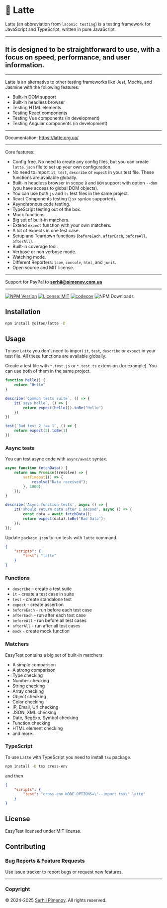 # 🥛 Latte

Latte (an abbreviation from `laconic testing`) is a testing framework for JavaScript and TypeScript, written in pure JavaScript.

---

<h2>
It is designed to be straightforward to use, with a focus on speed, performance, and user information.
</h2>

---

Latte is an alternative to other testing frameworks like Jest, Mocha, and Jasmine with the following features:

+ Built-in DOM support
+ Built-in headless browser
+ Testing HTML elements
+ Testing React components
+ Testing Vue components (in development) 
+ Testing Angular components (in development) 

---

Documentation: https://latte.org.ua/

---

Core features:
- Config free. No need to create any config files, but you can create `latte.json` file to set up your own configuration.
- No need to import `it`, `test`, `describe` or `expect` in your test file. These functions are available globally.
- Built-in headless browser in scope `B` and `DOM` support with option `--dom` (you have access to global DOM objects).
- You can use both `js` and `ts` test files in the same project.
- React Components testing (`jsx` syntax supported).
- Asynchronous code testing.
- TypeScript testing out of the box.
- Mock functions.
- Big set of built-in matchers.
- Extend `expect` function with your own matchers.
- A lot of expects in one test case.
- Setup and Teardown functions (`beforeEach`, `afterEach`, `beforeAll`, `afterAll`).
- Built-in coverage tool.
- Verbose or non verbose mode.
- Watching mode.
- Different Reporters: `lcov`, `console`, `html`, and `junit`.
- Open source and MIT license.
---

Support for PayPal to **serhii@pimenov.com.ua**

---

[![NPM Version](https://img.shields.io/npm/v/@olton/latte?color=green)](https://www.npmjs.com/package/@olton/latte)
[![License: MIT](https://img.shields.io/badge/License-MIT-blue.svg?color=7852a9)](https://opensource.org/licenses/MIT)
[![codecov](https://codecov.io/gh/olton/latte/branch/master/graph/badge.svg?token=7HT3E91GUA)](https://codecov.io/gh/olton/latte)
![NPM Downloads](https://img.shields.io/npm/dw/%40olton%2Flatte)


## Installation

```bash
npm install @olton/latte -D
```

## Usage

To use `Latte` you don't need to import `it`, `test`, `describe` or `expect` in your test file. 
All these functions are available globally.

Create a test file with `*.test.js` or `*.test.ts` extension (for example).
You can use both of them in the same project.

```js
function hello() {
    return "Hello"
}

describe(`Common tests suite`, () => {
    it(`says hello`, () => {
        return expect(hello()).toBe("Hello")
    })
})

test(`Bad test 2 !== 1`, () => {
    return expect(2).toBe(1)
})

```

### Async tests

You can test async code with `async/await` syntax.

```js
async function fetchData() {
    return new Promise((resolve) => {
        setTimeout(() => {
            resolve("Data received");
        }, 1000);
    });
}

describe('Async function tests', async () => {
    it('should return data after 1 second', async () => {
        const data = await fetchData();
        return expect(data).toBe("Bad Data");
    });
});
```

Update `package.json` to run tests with `latte` command.
```json
{
    "scripts": {
        "test": "latte"
    }
}
```

### Functions
- `describe` – create a test suite
- `it` - create a test case in suite
- `test` - create standalone test
- `expect` - create assertion
- `beforeEach` - run before each test case
- `afterEach` - run after each test case
- `beforeAll` - run before all test cases
- `afterAll` - run after all test cases
- `mock` - create mock function

### Matchers
EasyTest contains a big set of built-in matchers:

- A simple comparison
- A strong comparison
- Type checking
- Number checking
- String checking
- Array checking
- Object checking
- Color checking
- IP, Email, Url checking
- JSON, XML checking
- Date, RegExp, Symbol checking
- Function checking
- HTML element checking
- and more...


### TypeScript
To use `Latte` with TypeScript you need to install `tsx` package.
```bash
npm install -D tsx cross-env
```
and then 
```json
{
    "scripts": {
        "test": "cross-env NODE_OPTIONS=\"--import tsx\" latte"
    }
}
```

## License
EasyTest licensed under MIT license.

## Contributing

### Bug Reports & Feature Requests
Use issue tracker to report bugs or request new features.

---
### Copyright
© 2024-2025 [Serhii Pimenov](mainto:serhii@pimenov.com.ua). All rights reserved.
